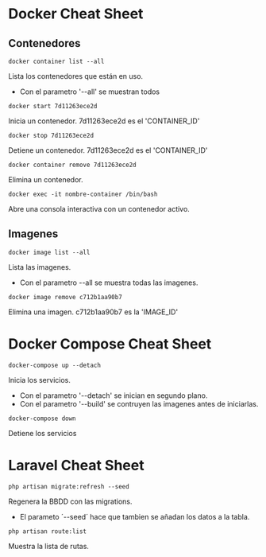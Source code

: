# Docker Cheat Sheet

## Contenedores

```
docker container list --all
```
Lista los contenedores que están en uso.
- Con el parametro '--all' se muestran todos

```
docker start 7d11263ece2d
```
Inicia un contenedor. 7d11263ece2d es el 'CONTAINER_ID'

```
docker stop 7d11263ece2d
```
Detiene un contenedor. 7d11263ece2d es el 'CONTAINER_ID'

```
docker container remove 7d11263ece2d
```
Elimina un contenedor.

```
docker exec -it nombre-container /bin/bash
```
Abre una consola interactiva con un contenedor activo.

## Imagenes

```
docker image list --all
```
Lista las imagenes.
- Con el parametro --all se muestra todas las imagenes.

```
docker image remove c712b1aa90b7
```
Elimina una imagen. c712b1aa90b7 es la 'IMAGE_ID'

# Docker Compose Cheat Sheet

```
docker-compose up --detach
```
Inicia los servicios.
- Con el parametro '--detach' se inician en segundo plano.
- Con el parametro '--build' se contruyen las imagenes antes de iniciarlas.

```
docker-compose down
```
Detiene los servicios


# Laravel Cheat Sheet

```
php artisan migrate:refresh --seed
```
Regenera la BBDD con las migrations.
- El parameto ´--seed´ hace que tambien se añadan los datos a la tabla.

```
php artisan route:list
```
Muestra la lista de rutas.
